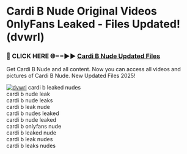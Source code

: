 # Cardi B Nude Original Videos 0nlyFans Leaked - Files Updated! (dvwrl)

<h3>🔴 CLICK HERE 🌐==►► <a href="https://tinyurl.com/5h6xmrr3" rel="nofollow">Cardi B Nude Updated Files</a></h3>

Get Cardi B Nude and all content. Now you can access all videos and pictures of Cardi B Nude. New Updated Files 2025!

[![dvwrl](https://i.imgur.com/KVD873Z.gif)](https://tinyurl.com/5h6xmrr3)
cardi b leaked nudes<br>
cardi b nude leak<br>
cardi b nude leaks<br>
cardi b leak nude<br>
cardi b nudes leaked<br>
cardi b nude leaked<br>
cardi b onlyfans nude<br>
cardi b leaked nude<br>
cardi b leak nudes<br>
cardi b leaks nudes